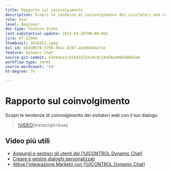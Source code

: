 ```yaml
---
title: Rapporto sul coinvolgimento
description: Scopri le tendenze di coinvolgimento dei visitatori web con il tuo dialogo.
role: User
level: Beginner
doc-type: Feature Video
last-substantial-update: 2023-03-20T00:00:00Z
jira: KT-12964
thumbnail: 3416921.jpeg
exl-id: bb4d0570-5790-454c-8787-ae18b6ebe7ce
feature: Dynamic Chat
source-git-commit: 63d4aea1c818d35724c0cdc14e69ea00eb06b4a0
workflow-type: tm+mt
source-wordcount: '54'
ht-degree: 7%

---
```


# Rapporto sul coinvolgimento

Scopri le tendenze di coinvolgimento dei visitatori web con il tuo dialogo.

>[!VIDEO](https://video.tv.adobe.com/v/3416921/?quality=12&learn=on){transcript=true}

## Video più utili

* [Aggiungi e gestisci gli utenti del [!UICONTROL Dynamic Chat]](user-management.md)
* [Creare e gestire dialoghi personalizzati](dialogue-management.md)
* [Attiva l&#39;integrazione Marketo con [!UICONTROL Dynamic Chat]](marketo-integration.md)
